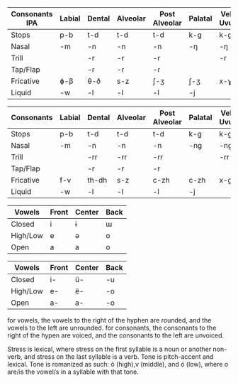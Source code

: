 Consonants IPA|Labial|Dental|Alveolar|Post Alveolar|Palatal|Velo-Uvular|Glottal
---------------|------|-------|---------|----------------|-------|------|-------
Stops|p-b|t-d|t-d|t-d|k-g|k-g|ʔ-
Nasal|-m|-n|-n|-n|-ŋ|-ŋ|
Trill||-r|-r|-r||-r|
Tap/Flap||-ɾ|-ɾ|-ɾ|||
Fricative|ɸ-β|θ-ð|s-z|ʃ-ʒ|ʃ-ʒ|x-ɣ|h-ɦ
Liquid|-w|-l|-l|-l|-j

Consonants|Labial|Dental|Alveolar|Post Alveolar|Palatal|Velo-Uvular|Glottal
---------------|------|-------|---------|----------------|-------|------|-------
Stops|p-b|t-d|t-d|t-d|k-g|k-g|'-
Nasal|-m|-n|-n|-n|-ng|-ng|
Trill||-rr|-rr|-rr||-rr|
Tap/Flap||-r|-r|-r|||
Fricative|f-v|th-dh|s-z|c-zh|c-zh|x-gh|h-h
Liquid|-w|-l|-l|-l|-j

Vowels|Front|Center|Back
-----|------|------|-----
Closed|i|ɨ|ɯ
High/Low|e|ə|o
Open|a|a|o

Vowels|Front|Center|Back
-----|------|------|-----
Closed|i-|ü-|-u
High/Low|e-|ë-|-o
Open|a-|a-|-o

for vowels, the vowels to the right of the hyphen are rounded, and the vowels to the left are unrounded. for consonants, the consonants to the right of the hypen are voiced, and the consonants to the left are unvoiced.

Stress is lexical, where stress on the first syllable is a noun or another non-verb, and stress on the last syllable is a verb.
Tone is pitch-accent and lexical. Tone is romanized as such: ò (high),v (middle), and ó (low), where o are/is the vowel/s in a syllable with that tone.
